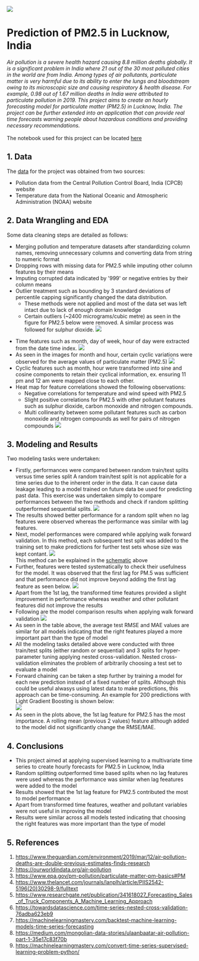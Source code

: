 ![](https://github.com/phatakshaunak/Springboard-Data-Science/blob/master/Capstone%20Project%20%232/Readme%20Files/air_pollution_getty_images.jpg)
# **Prediction of PM2.5 in Lucknow, India**
*Air pollution is a severe health hazard causing 8.8 million deaths globally. It is a significant problem in India where 21 out of the 30 most polluted cities in the world are from India. Among types of air pollutants, particulate matter is very harmful due to its ability to enter the lungs and bloodstream owing to its microscopic size and causing respiratory & health disease. For example, 0.98 out of 1.67 million deaths in India were attributed to particulate pollution in 2019.
This project aims to create an hourly forecasting model for particulate matter (PM2.5) in Lucknow, India. The project can be further extended into an application that can provide real time forecasts warning people about hazardous conditions and providing necessary recommendations.*\
\
The notebook used for this project can be located [here](https://github.com/phatakshaunak/Springboard-Data-Science/blob/master/Capstone%20Project%20%232/Notebooks/Capstone_Project_PM_25_Prediction.ipynb)
## 1. Data
The [data](https://github.com/phatakshaunak/Springboard-Data-Science/tree/master/Capstone%20Project%20%232/Data_CPCB_Lucknow/Cleaned%20Data%20) for the project was obtained from two sources:
  * Pollution data from the Central Pollution Control Board, India (CPCB) website
  * Temperature data from the National Oceanic and Atmospheric Administration (NOAA) website
  
    
## 2. Data Wrangling and EDA
Some data cleaning steps are detailed as follows:
  * Merging pollution and temperature datasets after standardizing column names, removing unnecessary columns and converting data from string to numeric format
  * Dropping rows with missing data for PM2.5 while imputing other column features by their means
  * Imputing corrupted data indicated by '999' or negative entries by their column means
  * Outlier treatment such as bounding by 3 standard deviations of percentile capping significantly changed the data distribution.  
      * These methods were not applied and most of the data set was left intact due to lack of enough domain knowledge
      * Certain outliers (~2400 micrograms/cubic metre) as seen in the figure for PM2.5 below were removed. A similar process was followed for sulphur dioxide.
      ![](https://github.com/phatakshaunak/Springboard-Data-Science/blob/master/Capstone%20Project%20%232/Readme%20Files/PM_25.png)<p align="center">
  * Time features such as month, day of week, hour of day were extracted from the date time index.
      ![](https://github.com/phatakshaunak/Springboard-Data-Science/blob/master/Capstone%20Project%20%232/Readme%20Files/month_pm.png)
  * As seen in the images for month and hour, certain cyclic variations were observed for the average values of particulate matter (PM2.5)
      ![](https://github.com/phatakshaunak/Springboard-Data-Science/blob/master/Capstone%20Project%20%232/Readme%20Files/hourly_pm.jpg)
  * Cyclic features such as month, hour were transformed into sine and cosine components to retain their cyclical information, ex. ensuring 11 pm and 12 am were mapped close to each other.
  * Heat map for feature correlations showed the following observations:
      *	Negative correlations for temperature and wind speed with PM2.5
      * Slight positive correlations for PM2.5 with other pollutant features such as sulphur dioxide, carbon monoxide and nitrogen compounds.
      * Multi collinearity between some pollutant features such as carbon monoxide and nitrogen compounds as well for pairs of nitrogen compounds
      ![](https://github.com/phatakshaunak/Springboard-Data-Science/blob/master/Capstone%20Project%20%232/Readme%20Files/Correlation_Map.jpg)
## 3. Modeling and Results
Two modeling tasks were undertaken:
  * Firstly, performances were compared between random train/test splits versus time series split 
    A random train/test split is not applicable for a time series due to the inherent order in the data. It can cause data leakage leading to a model trained on future data be used for predicting past data. This exercise was undertaken simply to compare performances between the two methods and check if random splitting outperformed sequential splits.
    ![](https://github.com/phatakshaunak/Springboard-Data-Science/blob/master/Capstone%20Project%20%232/Readme%20Files/random_results.png)
  * The results showed better performance for a random split when no lag features were observed whereas the performance was similar with lag features.
  * Next, model performances were compared while applying walk forward validation. In this method, each subsequent test split was added to the training set to make predictions for further test sets whose size was kept contant.
   ![](https://github.com/phatakshaunak/Springboard-Data-Science/blob/master/Capstone%20Project%20%232/Readme%20Files/forward_chaining.png)\
  This method can be explained in the [schematic](https://www.researchgate.net/publication/341618027_Forecasting_Sales_of_Truck_Components_A_Machine_Learning_Approach) above 
  * Further, features were tested systematically to check their usefulness for the model. It was observed that the first lag for PM.5 was sufficient  and that performance did not improve beyond adding the first lag feature as seen below.
![](https://github.com/phatakshaunak/Springboard-Data-Science/blob/master/Capstone%20Project%20%232/Readme%20Files/lag_var.png)
  * Apart from the 1st lag, the transformed time features provided a slight improvement in performance whereas weather and other pollutant features did not improve the results
  * Following are the model comparison results when applying walk forward validation
![](https://github.com/phatakshaunak/Springboard-Data-Science/blob/master/Capstone%20Project%20%232/Readme%20Files/walk_forward_metric.png)   
  * As seen in the table above, the average test RMSE and MAE values are similar for all models indicating that the right features played a more important part than the type of model
  * All the modeling tasks detailed above were conducted with three train/test splits (either random or sequential) and 3 splits for hyper-parameter tuning applying nested cross-validation. Nested cross-validation eliminates the problem of arbitrarily choosing a test set to evaluate a model
  * Forward chaining can be taken a step further by training a model for each new prediction instead of a fixed number of splits. Although this could be useful alwasys using latest data to make predictions, this approach can be time-consuming. An example for 200 predictions with Light Gradient Boosting is shown below:  
  ![](https://github.com/phatakshaunak/Springboard-Data-Science/blob/master/Capstone%20Project%20%232/Readme%20Files/walk_forward_results.png)  
  * As seen in the plots above, the 1st lag feature for PM2.5 has the most importance. A rolling mean (previous 2 values) feature although added to the model did not significantly change the RMSE/MAE.

  ## 4. Conclusions
  
  * This project aimed at applying supervised learning to a multivariate time series to create hourly forecasts for PM2.5 in Lucknow, India
  * Random splitting outperformed time based splits when no lag features were used whereas the performance was similar when lag feeatures were added to the model
  * Results showed that the 1st lag feature for PM2.5 contributed the most to model performance
  * Apart from transformed time features, weather and pollutant variables were not useful in improving the model
  * Results were similar across all models tested indicating that choosing the right features was more important than the type of model
  
  ## 5. References
  
  1. https://www.theguardian.com/environment/2019/mar/12/air-pollution-deaths-are-double-previous-estimates-finds-research
  1. https://ourworldindata.org/air-pollution
  1. https://www.epa.gov/pm-pollution/particulate-matter-pm-basics#PM
  1. https://www.thelancet.com/journals/lanplh/article/PIIS2542-5196(20)30298-9/fulltext
  1. https://www.researchgate.net/publication/341618027_Forecasting_Sales_of_Truck_Components_A_Machine_Learning_Approach
  1. https://towardsdatascience.com/time-series-nested-cross-validation-76adba623eb9
  1. https://machinelearningmastery.com/backtest-machine-learning-models-time-series-forecasting
  1. https://medium.com/mongolian-data-stories/ulaanbaatar-air-pollution-part-1-35e17c83f70b
  1. https://machinelearningmastery.com/convert-time-series-supervised-learning-problem-python/
  
